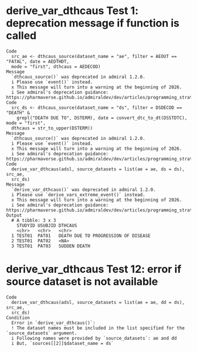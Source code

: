 # derive_var_dthcaus Test 1: deprecation message if function is called

    Code
      src_ae <- dthcaus_source(dataset_name = "ae", filter = AEOUT == "FATAL", date = AEDTHDT,
      mode = "first", dthcaus = AEDECOD)
    Message
      `dthcaus_source()` was deprecated in admiral 1.2.0.
      i Please use `event()` instead.
      x This message will turn into a warning at the beginning of 2026.
      i See admiral's deprecation guidance: https://pharmaverse.github.io/admiraldev/dev/articles/programming_strategy.html#deprecation
    Code
      src_ds <- dthcaus_source(dataset_name = "ds", filter = DSDECOD == "DEATH" &
        grepl("DEATH DUE TO", DSTERM), date = convert_dtc_to_dt(DSSTDTC), mode = "first",
      dthcaus = str_to_upper(DSTERM))
    Message
      `dthcaus_source()` was deprecated in admiral 1.2.0.
      i Please use `event()` instead.
      x This message will turn into a warning at the beginning of 2026.
      i See admiral's deprecation guidance: https://pharmaverse.github.io/admiraldev/dev/articles/programming_strategy.html#deprecation
    Code
      derive_var_dthcaus(adsl, source_datasets = list(ae = ae, ds = ds), src_ae,
      src_ds)
    Message
      `derive_var_dthcaus()` was deprecated in admiral 1.2.0.
      i Please use `derive_vars_extreme_event()` instead.
      x This message will turn into a warning at the beginning of 2026.
      i See admiral's deprecation guidance: https://pharmaverse.github.io/admiraldev/dev/articles/programming_strategy.html#deprecation
    Output
      # A tibble: 3 x 3
        STUDYID USUBJID DTHCAUS                            
        <chr>   <chr>   <chr>                              
      1 TEST01  PAT01   DEATH DUE TO PROGRESSION OF DISEASE
      2 TEST01  PAT02   <NA>                               
      3 TEST01  PAT03   SUDDEN DEATH                       

# derive_var_dthcaus Test 12: error if source dataset is not available

    Code
      derive_var_dthcaus(adsl, source_datasets = list(ae = ae, dd = ds), src_ae,
      src_ds)
    Condition
      Error in `derive_var_dthcaus()`:
      ! The dataset names must be included in the list specified for the `source_datasets` argument.
      i Following names were provided by `source_datasets`: ae and dd
      i But, `sources[[2]]$dataset_name = ds`


